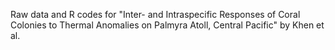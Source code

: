 Raw data and R codes for "Inter- and Intraspecific Responses of Coral Colonies to Thermal Anomalies on Palmyra Atoll, Central Pacific" by Khen et al.
